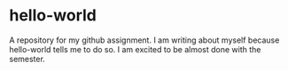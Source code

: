 # hello-world
A repository for my github assignment. 
I am writing about myself because hello-world tells me to do so. I am excited to be almost done with the semester.
